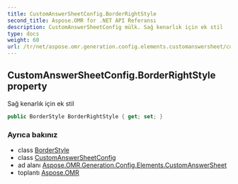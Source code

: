 ```yaml
---
title: CustomAnswerSheetConfig.BorderRightStyle
second_title: Aspose.OMR for .NET API Referansı
description: CustomAnswerSheetConfig mülk. Sağ kenarlık için ek stil
type: docs
weight: 60
url: /tr/net/aspose.omr.generation.config.elements.customanswersheet/customanswersheetconfig/borderrightstyle/
---
```

## CustomAnswerSheetConfig.BorderRightStyle property

Sağ kenarlık için ek stil

```csharp
public BorderStyle BorderRightStyle { get; set; }
```

### Ayrıca bakınız

* class [BorderStyle](../../../aspose.omr.generation.config/borderstyle/)
* class [CustomAnswerSheetConfig](../)
* ad alanı [Aspose.OMR.Generation.Config.Elements.CustomAnswerSheet](../../customanswersheetconfig/)
* toplantı [Aspose.OMR](../../../)


